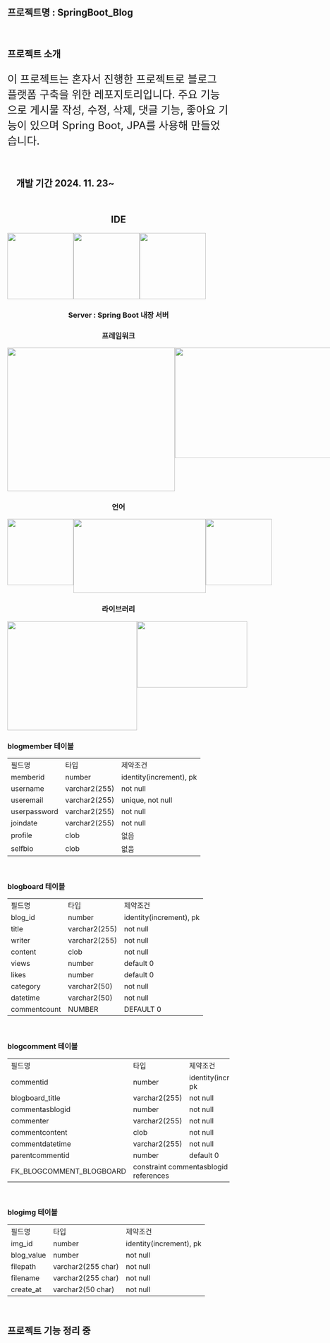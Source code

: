 ## 프로젝트명 : SpringBoot_Blog
<br>

## 프로젝트 소개
<p style="font-size: 24px;">
  이 프로젝트는 혼자서 진행한 프로젝트로 블로그 플랫폼 구축을 위한 레포지토리입니다.
  주요 기능으로 게시물 작성, 수정, 삭제, 댓글 기능, 좋아요 기능이 있으며
  Spring Boot, JPA를 사용해 만들었습니다.
</p>


<div style="width: 100%; padding: 10px 20px;">
  <h2>개발 기간 2024. 11. 23~</h2>
</div>

<div align="center">
  <h2>IDE</h2>
  <div style="display: flex;">
    <img src="https://encrypted-tbn0.gstatic.com/images?q=tbn:ANd9GcRRtQyXi1necbFlJOetK3_3MHaLeHDGZ-C3pw&s" width="150" height="150">
    <img src="https://upload.wikimedia.org/wikipedia/en/thumb/6/68/Oracle_SQL_Developer_logo.svg/800px-Oracle_SQL_Developer_logo.svg.png" width="150" height="150">
    <img src="https://upload.wikimedia.org/wikipedia/commons/thumb/9/9a/Visual_Studio_Code_1.35_icon.svg/2048px-Visual_Studio_Code_1.35_icon.svg.png" width="150" height="150">
  </div>
  <h3>Server : Spring Boot 내장 서버</h3>
  <h3>프레임워크</h3>
  <div style="display: flex;">
    <img src="https://velog.velcdn.com/images/alsgudtkwjs/post/7e8d4ffb-67bb-441a-87f4-be01d1ede318/image.png" width="380" height="325">
    <img src="https://getlogovector.com/wp-content/uploads/2021/01/tailwind-css-logo-vector.png" width="450" height="250">
  </div>
  <h3>언어</h3>
  <div style="display: flex;">
    <img src="https://static-00.iconduck.com/assets.00/java-original-icon-756x1024-j3tx11wk.png" width="150" height="150">
    <img src="https://blog.kakaocdn.net/dn/uyDoO/btrUvXWoORO/r9I7YkYSnihkTq2vpJqlv1/img.png" width="300" height="168">
    <img src="https://developers.websharper.com/img/jslogo.png" width="150" height="150">
  </div>
  <h3>라이브러리</h3>
  <div style="display: flex;">
    <img src="https://velog.velcdn.com/images/gloom/post/17bae182-7380-43e0-a45e-fff76b8ba9c7/image.png" width="294" height="247">
    <img src="https://camo.githubusercontent.com/f8cb17a34ed54e31a5d35ad6598dbffb019faa75833409ed9bb4db87dc3c7714/68747470733a2f2f626c6f672e6b616b616f63646e2e6e65742f646e2f6c757556582f627472594978796f4667682f6b6a3545724d507975724136686d4b644a714831486b2f696d672e706e67" width="250" height="150">
  </div>
</div>

  <h3>blogmember 테이블</h3>
<table>
  <tr>
    <td>필드명</td>
    <td>타입</td>
    <td>제약조건</td>
  </tr>
  <tr>
    <td>memberid</td>
    <td>number</td>
    <td>identity(increment), pk</td>
  </tr>
  <tr>
    <td>username</td>
    <td>varchar2(255)</td>
    <td>not null</td>
  </tr>
  <tr>
    <td>useremail</td>
    <td>varchar2(255)</td>
    <td>unique, not null</td>
  </tr>
  <tr>
    <td>userpassword</td>
    <td>varchar2(255)</td>
    <td>not null</td>
  </tr>
  <tr>
    <td>joindate</td>
    <td>varchar2(255)</td>
    <td>not null</td>
  </tr>
  <tr>
    <td>profile</td>
    <td>clob</td>
    <td>없음</td>
  </tr>
  <tr>
    <td>selfbio</td>
    <td>clob</td>
    <td>없음</td>
  </tr>
</table><br>

<h3>blogboard 테이블</h3>
<table>
  <tr>
    <td>필드명</td>
    <td>타입</td>
    <td>제약조건</td>
  </tr>
  <tr>
    <td>blog_id</td>
    <td>number</td>
    <td>identity(increment), pk</td>
  </tr>
  <tr>
    <td>title</td>
    <td>varchar2(255)</td>
    <td>not null</td>
  </tr>
  <tr>
    <td>writer</td>
    <td>varchar2(255)</td>
    <td>not null</td>
  </tr>
  <tr>
    <td>content</td>
    <td>clob</td>
    <td>not null</td>
  </tr>
  <tr>
    <td>views</td>
    <td>number</td>
    <td>default 0</td>
  </tr>
  <tr>
    <td>likes</td>
    <td>number</td>
    <td>default 0</td>
  </tr>
  <tr>
    <td>category</td>
    <td>varchar2(50)</td>
    <td>not null</td>
  </tr>
  <tr>
    <td>datetime</td>
    <td>varchar2(50)</td>
    <td>not null</td>
  </tr>
  <tr>
    <td>commentcount</td>
    <td>NUMBER</td>
    <td>DEFAULT 0</td>
  </tr>
</table><br>

<h3>blogcomment 테이블</h3>
<table>
  <tr>
    <td>필드명</td>
    <td>타입</td>
    <td>제약조건</td>
  </tr>
  <tr>
    <td>commentid</td>
    <td>number</td>
    <td>identity(increment), pk</td>
  </tr>
  <tr>
    <td>blogboard_title</td>
    <td>varchar2(255)</td>
    <td>not null</td>
  </tr>
  <tr>
    <td>commentasblogid</td>
    <td>number</td>
    <td>not null</td>
  </tr>
  <tr>
    <td>commenter</td>
    <td>varchar2(255)</td>
    <td>not null</td>
  </tr>
  <tr>
    <td>commentcontent</td>
    <td>clob</td>
    <td>not null</td>
  </tr>
  <tr>
    <td>commentdatetime</td>
    <td>varchar2(255)</td>
    <td>not null</td>
  </tr>
  <tr>
    <td>parentcommentid</td>
    <td>number</td>
    <td>default 0</td>
  </tr>
  <tr>
    <td>FK_BLOGCOMMENT_BLOGBOARD</td>
    <td colspan="2">constraint commentasblogid references</td>
  </tr>
</table><br>

<h3>blogimg 테이블</h3>
<table>
  <tr>
    <td>필드명</td>
    <td>타입</td>
    <td>제약조건</td>
  </tr>
  <tr>
    <td>img_id</td>
    <td>number</td>
    <td>identity(increment), pk</td>
  </tr>
  <tr>
    <td>blog_value</td>
    <td>number</td>
    <td>not null</td>
  </tr>
  <tr>
    <td>filepath</td>
    <td>varchar2(255 char)</td>
    <td>not null</td>
  </tr>
  <tr>
    <td>filename</td>
    <td>varchar2(255 char)</td>
    <td>not null</td>
  </tr>
  <tr>
    <td>create_at</td>
    <td>varchar2(50 char)</td>
    <td>not null</td>
  </tr>
</table>
<br>

<h2>프로젝트 기능 정리 중</h2>
